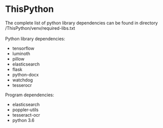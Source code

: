 # ThisPython
The complete list of python library dependencies can be found in directory /ThisPython/venv/required-libs.txt</br></br>
Python library dependencies:
* tensorflow
* luminoth
* pillow
* elasticsearch
* flask
* python-docx
* watchdog
* tesserocr

Program dependencies:
* elasticsearch
* poppler-utils
* tesseract-ocr
* python 3.6
